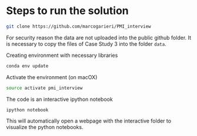 # Steps to run the solution

```sh
git clone https://github.com/marcogarieri/PMI_interview
```

For security reason the data are not uploaded into the public github folder.
It is necessary to copy the files of Case Study 3 into the folder `data`.


Creating environment with necessary libraries
```sh
conda env update
```

Activate the environment (on macOX)
```sh
source activate pmi_interview
```

The code is an interactive ipython notebook

```sh
ipython notebook
```

This will automatically open a webpage with the interactive folder to visualize the python notebooks.